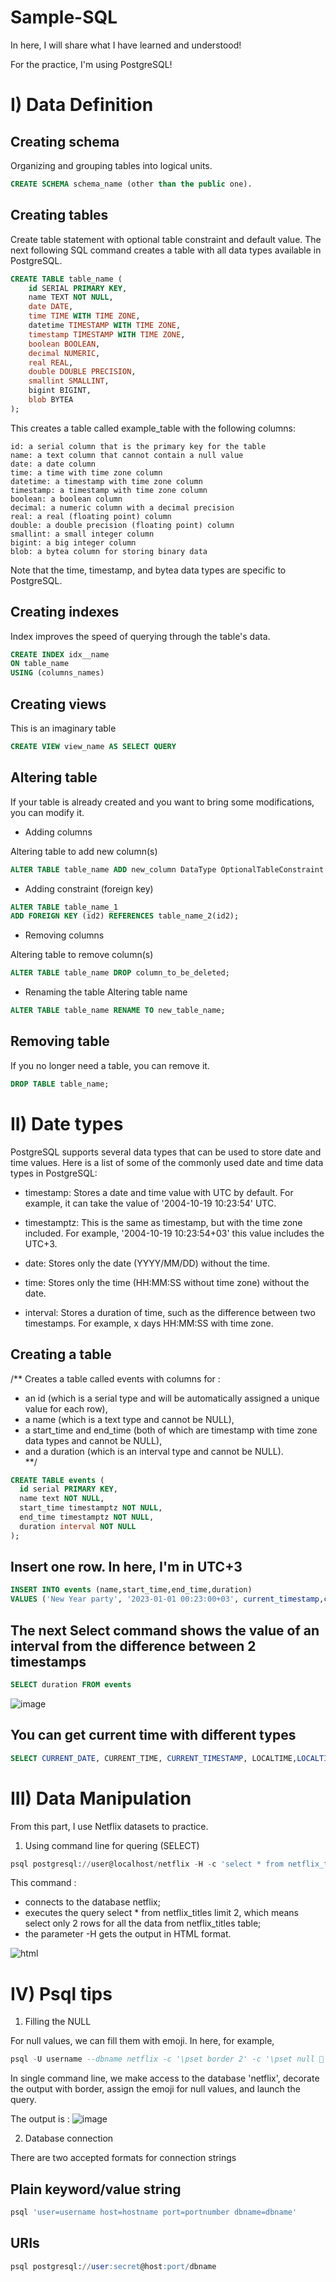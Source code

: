# Sample-SQL

In here, I will share what I have learned and understood! 

For the practice, I'm using PostgreSQL!


# I) Data Definition

## Creating schema
Organizing and grouping tables into logical units.
``` sql
CREATE SCHEMA schema_name (other than the public one).
```

## Creating tables 
Create table statement with optional table constraint and default value. The next following SQL command creates a table with all data types available in PostgreSQL.

``` sql
CREATE TABLE table_name (
    id SERIAL PRIMARY KEY,
    name TEXT NOT NULL,
    date DATE,
    time TIME WITH TIME ZONE,
    datetime TIMESTAMP WITH TIME ZONE,
    timestamp TIMESTAMP WITH TIME ZONE,
    boolean BOOLEAN,
    decimal NUMERIC,
    real REAL,
    double DOUBLE PRECISION,
    smallint SMALLINT,
    bigint BIGINT,
    blob BYTEA
);
```

This creates a table called example_table with the following columns:

    id: a serial column that is the primary key for the table
    name: a text column that cannot contain a null value
    date: a date column
    time: a time with time zone column
    datetime: a timestamp with time zone column
    timestamp: a timestamp with time zone column
    boolean: a boolean column
    decimal: a numeric column with a decimal precision
    real: a real (floating point) column
    double: a double precision (floating point) column
    smallint: a small integer column
    bigint: a big integer column
    blob: a bytea column for storing binary data

Note that the time, timestamp, and bytea data types are specific to PostgreSQL.

## Creating indexes
Index improves the speed of querying through the table's data.

``` sql
CREATE INDEX idx__name
ON table_name
USING (columns_names)
```

## Creating views
This is an imaginary table
``` sql
CREATE VIEW view_name AS SELECT QUERY
```

## Altering table
If your table is already created and you want to bring some modifications, you can modify it.

- Adding columns

Altering table to add new column(s)
``` sql
ALTER TABLE table_name ADD new_column DataType OptionalTableConstraint DEFAULT default_value; 
```
- Adding constraint (foreign key)

``` sql
ALTER TABLE table_name_1
ADD FOREIGN KEY (id2) REFERENCES table_name_2(id2);
```

- Removing columns

Altering table to remove column(s)
``` sql
ALTER TABLE table_name DROP column_to_be_deleted; 
```

- Renaming the table
Altering table name
``` sql
ALTER TABLE table_name RENAME TO new_table_name; 
```


## Removing table
If you no longer need a table, you can remove it.

``` sql
DROP TABLE table_name;
``` 

# II) Date types

PostgreSQL supports several data types that can be used to store date and time values. 
Here is a list of some of the commonly used date and time data types in PostgreSQL:

- timestamp: Stores a date and time value with UTC by default. For example, it can take the value of '2004-10-19 10:23:54' UTC.

- timestamptz: This is the same as timestamp, but with the time zone included. For example, '2004-10-19 10:23:54+03' this value includes the UTC+3.

- date: Stores only the date (YYYY/MM/DD) without the time.

- time: Stores only the time (HH:MM:SS without time zone) without the date.

- interval: Stores a duration of time, such as the difference between two timestamps. For example, x days HH:MM:SS with time zone.

## Creating a table
/**
 Creates a table called events with columns for :
 - an id (which is a serial type and will be automatically assigned a unique value for each row), 
 - a name (which is a text type and cannot be NULL), 
 - a start_time and end_time (both of which are timestamp with time zone data types and cannot be NULL), 
 - and a duration (which is an interval type and cannot be NULL). <br>
**/

``` sql
CREATE TABLE events (
  id serial PRIMARY KEY,
  name text NOT NULL,
  start_time timestamptz NOT NULL,
  end_time timestamptz NOT NULL,
  duration interval NOT NULL
);
```

## Insert one row. In here, I'm in UTC+3

``` sql
INSERT INTO events (name,start_time,end_time,duration)
VALUES ('New Year party', '2023-01-01 00:23:00+03', current_timestamp,current_timestamp-'2023-01-01 00:23:00+03')
```

## The next Select command shows the value of an interval from the difference between 2 timestamps 
``` sql
SELECT duration FROM events
```

![image](https://user-images.githubusercontent.com/16953165/211298861-37a96fc9-48ff-4507-b452-786a4dc10273.png)

## You can get current time with different types
``` sql
SELECT CURRENT_DATE, CURRENT_TIME, CURRENT_TIMESTAMP, LOCALTIME,LOCALTIMESTAMP
```




# III) Data Manipulation

From this part, I use Netflix datasets to practice.

1) Using command line for quering (SELECT)
``` sql
psql postgresql://user@localhost/netflix -H -c 'select * from netflix_titles limit 2;'
``` 
This command :
- connects to the database netflix;
- executes the query select * from netflix_titles limit 2, which means select only 2 rows for all the data from netflix_titles table;
- the parameter -H gets the output in HTML format.

![html](https://github.com/bvl2016/Sample-SQL-For-Beginners/assets/16953165/651b5f0a-dbbf-4e1b-996e-1c9b1bfddc7d)


# IV) Psql tips

1) Filling the NULL

For null values, we can fill them with emoji. In here, for example, 
``` sql
psql -U username --dbname netflix -c '\pset border 2' -c '\pset null 🦞️' -c 'select showid, duration_minutes from netflix_titles limit 5;'
``` 
In single command line, we make access to the database 'netflix', decorate the output with border, assign the emoji for null values, and launch the query.

The output is :
![image](https://github.com/bvl2016/Sample-SQL-For-Beginners/assets/16953165/e4bf11b0-ebff-412f-8dc2-2c7e2a73f7f1)

2) Database connection

There are two accepted formats for connection strings

## Plain keyword/value string
``` sql
psql 'user=username host=hostname port=portnumber dbname=dbname'
``` 
## URIs
``` sql
psql postgresql://user:secret@host:port/dbname
``` 
